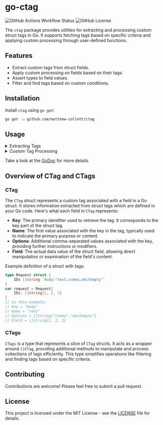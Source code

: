 # go-ctag #
![GitHub Actions Workflow Status](https://img.shields.io/github/actions/workflow/status/matthew-collett/go-ctag/.github%2Fworkflows%2Fci.yml?branch=main&label=Tests)
![GitHub License](https://img.shields.io/github/license/matthew-collett/go-ctag?label=License&color=blue)

The `ctag` package provides utilities for extracting and processing custom struct tags in Go. It supports fetching tags based on specific criteria and applying custom processing through user-defined functions.

## Features

- Extract custom tags from struct fields.
- Apply custom processing on fields based on their tags.
- Assert types to field values.
- Filter and find tags based on custom conditions.

## Installation

Install `ctag` using `go get`:

```bash
go get -u github.com/matthew-collett/ctag
```

## Usage

<details>
<summary>Extracting Tags</summary>

 You can extract tags from a struct with or without additional processing:
```go
data := ExampleStruct{
    Field1: "value1",
    Field2: 0,
    Field3: true,
}

tags, err := ctag.GetTags("ctag", data)
if err != nil {
    fmt.Printf("Error: %v\n", err)
} else {
    fmt.Printf("Tags: %+v\n", tags)
}
```
</details>

<details>
<summary>Custom Tag Processing</summary>

### Implement the `TagProcessor` interface to apply custom logic:
```go
type MyProcessor struct{}

func (p *MyProcessor) Process(field any, tag *ctag.CTag) error {
    // Custom processing logic here
    return nil
}

processor := &MyProcessor{}
processedTags, err := ctag.GetTagsAndProcess("ctag", data, processor)
if err != nil {
    fmt.Printf("Error: %v\n", err)
} else {
    fmt.Printf("Processed Tags: %+v\n", processedTags)
}
```
</details>

Take a look at the [GoDoc](https://pkg.go.dev/github.com/matthew-collett/go-ctag) for more details.

## Overview of CTag and CTags

### CTag
The `CTag` struct represents a custom tag associated with a field in a Go struct. It stores information extracted from struct tags which are defined in your Go code. Here's what each field in `CTag` represents:

- **Key**: The primary identifier used to retrieve the tag. It corresponds to the key part of the struct tag.
- **Name**: The first value associated with the key in the tag, typically used to indicate the primary purpose or content.
- **Options**: Additional comma-separated values associated with the key, providing further instructions or modifiers.
- **Field**: The actual data value of the struct field, allowing direct manipulation or examination of the field's content.

Example definition of a struct with tags:

```go
type Request struct {
    IDs []string `body:"text,comma,omitempty"`
}
var request = Request{
    IDs: []string{1, 2, 3}
}
// In this example:
// Key = "body"
// Name = "text"
// Options = []string{"comma","omitempty"}
// Field = []string{1, 2, 3}
```

### CTags
`CTags` is a type that represents a slice of `CTag` structs. It acts as a wrapper around `[]CTag`, providing additional methods to manipulate and process collections of tags efficiently. This type simplifies operations like filtering and finding tags based on specific criteria.

## Contributing
Contributions are welcome! Please feel free to submit a pull request.

## License
This project is licensed under the MIT License - see the [LICENSE](LICENSE) file for details.
